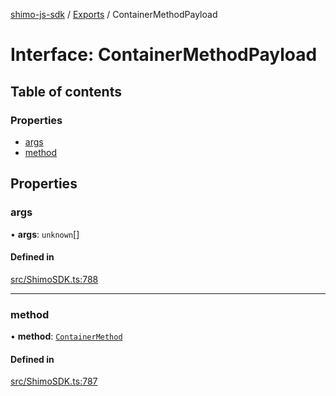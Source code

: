 [shimo-js-sdk](../README.md) / [Exports](../modules.md) / ContainerMethodPayload

# Interface: ContainerMethodPayload

## Table of contents

### Properties

- [args](ContainerMethodPayload.md#args)
- [method](ContainerMethodPayload.md#method)

## Properties

### args

• **args**: `unknown`[]

#### Defined in

[src/ShimoSDK.ts:788](https://github.com/shimohq/shimo-js-sdk/blob/0289c44/src/ShimoSDK.ts#L788)

___

### method

• **method**: [`ContainerMethod`](../enums/ContainerMethod.md)

#### Defined in

[src/ShimoSDK.ts:787](https://github.com/shimohq/shimo-js-sdk/blob/0289c44/src/ShimoSDK.ts#L787)
